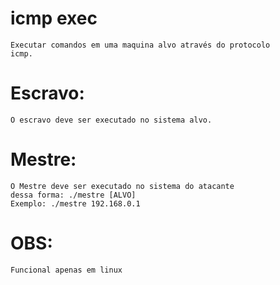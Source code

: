 # icmp exec

	Executar comandos em uma maquina alvo através do protocolo
	icmp.

# Escravo:
	O escravo deve ser executado no sistema alvo.

# Mestre:
	O Mestre deve ser executado no sistema do atacante
	dessa forma: ./mestre [ALVO]
	Exemplo: ./mestre 192.168.0.1

# OBS:
	Funcional apenas em linux
